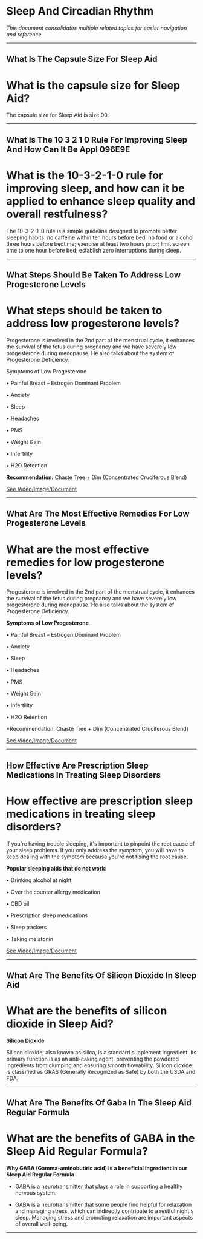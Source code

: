 # Sleep And Circadian Rhythm

*This document consolidates multiple related topics for easier navigation and reference.*

---

## What Is The Capsule Size For Sleep Aid

# What is the capsule size for Sleep Aid?

The capsule size for Sleep Aid is size 00.

---

## What Is The 10 3 2 1 0 Rule For Improving Sleep And How Can It Be Appl 096E9E

# What is the 10-3-2-1-0 rule for improving sleep, and how can it be applied to enhance sleep quality and overall restfulness?

The 10-3-2-1-0 rule is a simple guideline designed to promote better sleeping habits: no caffeine within ten hours before bed; no food or alcohol three hours before bedtime; exercise at least two hours prior; limit screen time to one hour before bed; establish zero interruptions during sleep.

---

## What Steps Should Be Taken To Address Low Progesterone Levels

# What steps should be taken to address low progesterone levels?

Progesterone is involved in the 2nd part of the menstrual cycle, it enhances the survival of the fetus during pregnancy and we have severely low progesterone during menopause. He also talks about the system of Progesterone Deficiency.

Symptoms of Low Progesterone

• Painful Breast – Estrogen Dominant Problem

• Anxiety

• Sleep

• Headaches

• PMS

• Weight Gain

• Infertility

• H2O Retention

**Recommendation:** Chaste Tree + Dim (Concentrated Cruciferous Blend)

 [See Video/Image/Document](https://hls-player.drberg.com/asset?path=)

---

## What Are The Most Effective Remedies For Low Progesterone Levels

# What are the most effective remedies for low progesterone levels?

Progesterone is involved in the 2nd part of the menstrual cycle, it enhances the survival of the fetus during pregnancy and we have severely low progesterone during menopause. He also talks about the system of Progesterone Deficiency.

**Symptoms of Low Progesterone**

• Painful Breast – Estrogen Dominant Problem

• Anxiety

• Sleep

• Headaches

• PMS

• Weight Gain

• Infertility

• H2O Retention

\*Recommendation: Chaste Tree + Dim (Concentrated Cruciferous Blend)

 [See Video/Image/Document](https://hls-player.drberg.com/asset?path=migrated-assets/3-best-remedy-for-low-progesterone-phytoestrogen-sea-kelp-progesterone-deficiency-drberg)

---

## How Effective Are Prescription Sleep Medications In Treating Sleep Disorders

# How effective are prescription sleep medications in treating sleep disorders?

If you're having trouble sleeping, it's important to pinpoint the root cause of your sleep problems. If you only address the symptom, you will have to keep dealing with the symptom because you're not fixing the root cause. 

**Popular sleeping aids that do not work:**

• Drinking alcohol at night 

• Over the counter allergy medication 

• CBD oil 

• Prescription sleep medications 

• Sleep trackers 

• Taking melatonin 

 [See Video/Image/Document](https://hls-player.drberg.com/asset?path=migrated-assets/popular-sleeping-aids-that-do-not-work)

---

## What Are The Benefits Of Silicon Dioxide In Sleep Aid

# What are the benefits of silicon dioxide in Sleep Aid?

**Silicon Dioxide** 

Silicon dioxide, also known as silica, is a standard supplement ingredient. Its primary function is as an anti-caking agent, preventing the powdered ingredients from clumping and ensuring smooth flowability. Silicon dioxide is classified as GRAS (Generally Recognized as Safe) by both the USDA and FDA.

---

## What Are The Benefits Of Gaba In The Sleep Aid Regular Formula

# What are the benefits of GABA in the Sleep Aid Regular Formula?

**Why GABA (Gamma-aminobutiric acid) is a beneficial ingredient in our Sleep Aid Regular Formula**

- GABA is a neurotransmitter that plays a role in supporting a healthy nervous system. 

- GABA is a neurotransmitter that some people find helpful for relaxation and managing stress, which can indirectly contribute to a restful night's sleep. Managing stress and promoting relaxation are important aspects of overall well-being.

---
